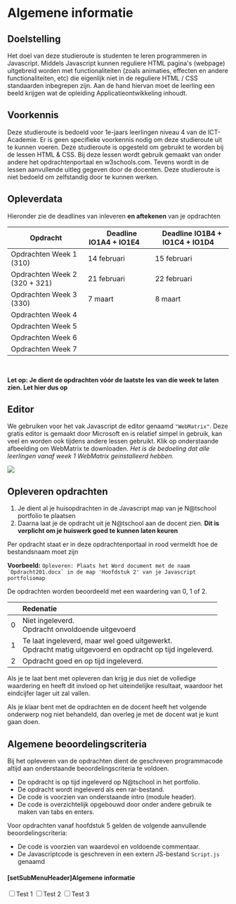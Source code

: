 # Algemene informatie

## Doelstelling
Het doel van deze studieroute is studenten te leren programmeren in Javascript. Middels Javascript kunnen reguliere HTML pagina's (webpage) uitgebreid worden met functionaliteiten (zoals animaties, effecten en andere functionaliteiten, etc) die eigenlijk niet in de reguliere HTML / CSS standaarden inbegrepen zijn.
Aan de hand hiervan moet de leerling een beeld krijgen wat de opleiding Applicatieontwikkeling inhoudt. 

## Voorkennis
Deze studieroute is bedoeld voor 1e-jaars leerlingen niveau 4 van de ICT-Academie. Er is geen specifieke voorkennis nodig om deze studieroute uit te kunnen voeren. Deze studieroute is opgesteld om gebruikt te worden bij de lessen HTML & CSS. Bij deze lessen wordt gebruik gemaakt van onder andere het opdrachtenportaal en w3schools.com. Tevens wordt in de lessen aanvullende uitleg gegeven door de docenten. Deze studieroute is niet bedoeld om zelfstandig door te kunnen werken.

## Opleverdata
Hieronder zie de deadlines van inleveren **en aftekenen** van je opdrachten

|Opdracht              | &nbsp; &nbsp; Deadline **IO1A4** + **IO1E4** &nbsp; &nbsp;  | &nbsp; Deadline **IO1B4** + **IO1C4** + **IO1D4** &nbsp;|
|--------------------  |--------------- | --------- |
| Opdrachten Week 1 (310) | 14 februari | 15 februari |
| Opdrachten Week 2 (320 + 321)| 21 februari | 22 februari |
| Opdrachten Week 3 (330) | 7 maart | 8 maart |
| Opdrachten Week 4 | | |
| Opdrachten Week 5 | | |
| Opdrachten Week 6 | | |
| Opdrachten Week 7 | | | |

<br> 

**Let op: Je dient de opdrachten vóór de laatste les van die week te laten zien. Let hier dus op** 

## Editor
We gebruiken voor het vak Javascript de editor genaamd `"WebMatrix"`. 
Deze gratis editor is gemaakt door Microsoft en is relatief simpel in gebruik, kan veel en worden ook tijdens andere lessen gebruikt.
Klik op onderstaande afbeelding om WebMatrix te downloaden.
*Het is de bedoeling dat alle leerlingen vanaf week 1 WebMatrix geinstalleerd hebben.*

[<img src="https://raw.githubusercontent.com/ictacademiekw1c/tijdelijke-test-repository/master/Afbeeldingen/download_webmatrix.png">](http://go.microsoft.com/fwlink/?LinkID=286266)

## Opleveren opdrachten
1. Je dient al je huisopdrachten in de Javascript map van je N@tschool portfolio te plaatsen
2. Daarna laat je de opdracht uit je N@tschool aan de docent zien. **Dit is verplicht om je huiswerk goed te kunnen laten keuren**

Per opdracht staat er in deze opdrachtenportaal in rood vermeldt hoe de bestandsnaam moet zijn

**Voorbeeld:**
``Opleveren: Plaats het Word document met de naam `Opdracht201.docx` in de map 'Hoofdstuk 2' van je Javascript portfoliomap``

De opdrachten worden beoordeeld met een waardering van 0, 1 of 2.

<table><thead>
<tr>
<th></th>
<th align="left">Redenatie</th>
</tr>
</thead><tbody>
<tr>
<td>0</td>
<td align="left">Niet ingeleverd.    <br>Opdracht onvoldoende uitgevoerd</td>
</tr>
<tr>
<td>1</td>
<td align="left">Te laat ingeleverd, maar wel goed uitgewerkt.<br>Opdracht matig uitgevoerd en opdracht op tijd ingeleverd.</td>
</tr>
<tr>
<td>2</td>
<td align="left">Opdracht goed en op tijd ingeleverd.</td>
</tr>
</tbody></table>

Als je te laat bent met opleveren dan krijg je dus niet de volledige waardering en heeft dit invloed op het uiteindelijke resultaat, waardoor het eindcijfer lager uit zal vallen.

Als je klaar bent met de opdrachten en de docent heeft het volgende onderwerp nog niet behandeld, dan overleg je met de docent wat je kunt gaan doen.


## Algemene beoordelingscriteria

Bij het opleveren van de opdrachten dient de geschreven programmacode altijd aan onderstaande beoordelingscriteria te voldoen.
*	De opdracht is op tijd ingeleverd op N@tschool in het portfolio.
*	De opdracht wordt ingeleverd als een rar-bestand.
*	De code is voorzien van onderstaande intro (module header). 
*	De code is overzichtelijk opgebouwd door onder andere gebruik te maken van tabs en enters.
 
Voor opdrachten vanaf hoofdstuk 5 gelden de volgende aanvullende beoordelingscriteria:
 
*	De code is voorzien van waardevol en voldoende commentaar.
*	De Javascriptcode is geschreven in een extern JS-bestand `Script.js` genaamd

#### [setSubMenuHeader]Algemene informatie

<input type="checkbox" name="a">Test 1
<input type="checkbox" name="b">Test 2
<input type="checkbox" name="a">Test 3